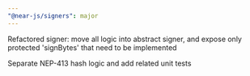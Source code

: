 ```yaml
---
"@near-js/signers": major
---
```


Refactored signer: move all logic into abstract signer, and expose only protected 'signBytes' that need to be implemented
    
Separate NEP-413 hash logic and add related unit tests
